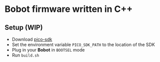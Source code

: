 # Bobot firmware written in C++

## Setup (WIP)
- Download [pico-sdk](https://github.com/raspberrypi/pico-sdk)
- Set the environment variable `PICO_SDK_PATH` to the location of the SDK
- Plug in your **Bobot** in `BOOTSEL` mode
- Run `build.sh`

